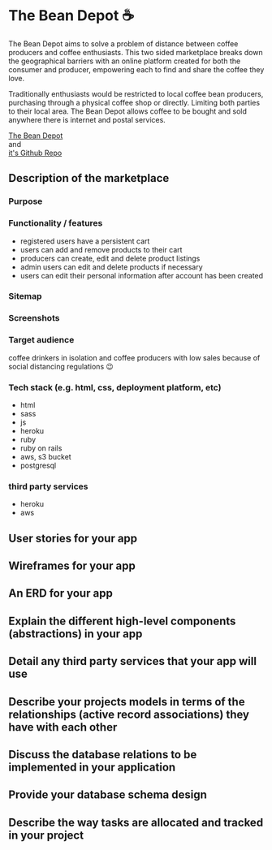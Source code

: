 # The Bean Depot ☕️

The Bean Depot aims to solve a problem of distance between coffee producers and coffee enthusiasts. This two sided marketplace breaks down the geographical barriers with an online platform created for both the consumer and producer, empowering each to find and share the coffee they love.

Traditionally enthusiasts would be restricted to local coffee bean producers, purchasing through a physical coffee shop or directly. Limiting both parties to their local area. The Bean Depot allows coffee to be bought and sold anywhere there is internet and postal services.

[The Bean Depot](bean-depot.herokuapp.com/) \
 and \
 [it's Github Repo](https://github.com/dannyknows/bean-depot)

## Description of the marketplace

### Purpose

### Functionality / features

- registered users have a persistent cart
- users can add and remove products to their cart
- producers can create, edit and delete product listings
- admin users can edit and delete products if necessary
- users can edit their personal information after account has been created

### Sitemap

### Screenshots

### Target audience

coffee drinkers in isolation and coffee producers with low sales because of social distancing regulations 😉

### Tech stack (e.g. html, css, deployment platform, etc)

- html
- sass
- js
- heroku
- ruby
- ruby on rails
- aws, s3 bucket
- postgresql

### third party services

- heroku
- aws

## User stories for your app

## Wireframes for your app

## An ERD for your app

## Explain the different high-level components (abstractions) in your app

## Detail any third party services that your app will use

## Describe your projects models in terms of the relationships (active record associations) they have with each other

## Discuss the database relations to be implemented in your application

## Provide your database schema design

## Describe the way tasks are allocated and tracked in your project
